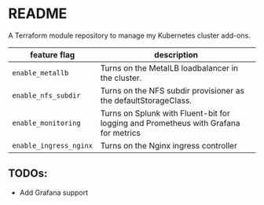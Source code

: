 # README
A Terraform module repository to manage my Kubernetes cluster add-ons.

| feature flag | description |
| - | - |
| `enable_metallb` | Turns on the MetalLB loadbalancer in the cluster. |
| `enable_nfs_subdir` | Turns on the NFS subdir provisioner as the defaultStorageClass. |
| `enable_monitoring` | Turns on Splunk with Fluent-bit for logging and Prometheus with Grafana for metrics |
| `enable_ingress_nginx` | Turns on the Nginx ingress controller |

## TODOs:
- Add Grafana support
